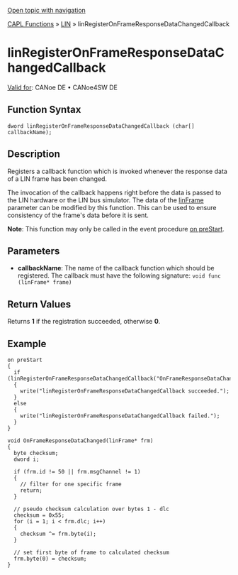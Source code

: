 [Open topic with navigation](../../../../../CANoeDEFamily.htm#Topics/CAPLFunctions/LIN/Functions/CAPLfunctionLINRegisterOnFrameResponseDataChangedCallback.md)

[CAPL Functions](../../CAPLfunctions.md) » [LIN](../CAPLfunctionsLINOverview.md) » linRegisterOnFrameResponseDataChangedCallback

# linRegisterOnFrameResponseDataChangedCallback

[Valid for](../../../Shared/FeatureAvailability.md): CANoe DE • CANoe4SW DE

## Function Syntax

```
dword linRegisterOnFrameResponseDataChangedCallback (char[] callbackName);
```

## Description

Registers a callback function which is invoked whenever the response data of a LIN frame has been changed.

The invocation of the callback happens right before the data is passed to the LIN hardware or the LIN bus simulator. The data of the [linFrame](../Selectors/CAPLfunctionLINMessage.md) parameter can be modified by this function. This can be used to ensure consistency of the frame's data before it is sent.

**Note**: This function may only be called in the event procedure [on preStart](../../Other/EventProcedures/CAPLfunctionsEventproceduresMeasurementSystem.md).

## Parameters

- **callbackName**: The name of the callback function which should be registered. The callback must have the following signature: `void func (linFrame* frame)`

## Return Values

Returns **1** if the registration succeeded, otherwise **0**.

## Example

```plaintext
on preStart
{
  if (linRegisterOnFrameResponseDataChangedCallback("OnFrameResponseDataChanged"))
  {
    write("linRegisterOnFrameResponseDataChangedCallback succeeded.");
  }
  else
  {
    write("linRegisterOnFrameResponseDataChangedCallback failed.");
  }
}

void OnFrameResponseDataChanged(linFrame* frm)
{
  byte checksum;
  dword i;

  if (frm.id != 50 || frm.msgChannel != 1)
  {
    // filter for one specific frame
    return;
  }

  // pseudo checksum calculation over bytes 1 - dlc
  checksum = 0x55;
  for (i = 1; i < frm.dlc; i++)
  {
    checksum ^= frm.byte(i);
  }

  // set first byte of frame to calculated checksum
  frm.byte(0) = checksum;
}
```